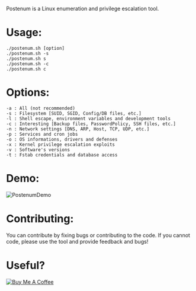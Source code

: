 Postenum is a Linux enumeration and privilege escalation tool.

# Usage:
    ./postenum.sh [option]
    ./postenum.sh -s
    ./postenum.sh s
    ./postenum.sh -c
    ./postenum.sh c

# Options:
    -a : All (not recommended)
    -s : Filesystem [SUID, SGID, Config/DB files, etc.]
    -l : Shell escape, environment variables and development tools
    -c : Interesting [Backup files, PasswordPolicy, SSH files, etc.]
    -n : Network settings [DNS, ARP, Host, TCP, UDP, etc.]
    -p : Services and cron jobs
    -o : OS informations, drivers and defenses
    -x : Kernel privilege escalation exploits
    -v : Software's versions
    -t : Fstab credentials and database access


# Demo:
![PostenumDemo](https://github.com/mbahadou/postenum/raw/master/demo.gif)

# Contributing:

You can contribute by fixing bugs or contributing to the code. If you cannot code, please use the tool and provide feedback and bugs!

# Useful?

<a href="https://www.buymeacoffee.com/burpman" rel="nofollow"><img src="https://camo.githubusercontent.com/031fc5a134cdca5ae3460822aba371e63f794233/68747470733a2f2f7777772e6275796d6561636f666665652e636f6d2f6173736574732f696d672f637573746f6d5f696d616765732f6f72616e67655f696d672e706e67" alt="Buy Me A Coffee" data-canonical-src="https://www.buymeacoffee.com/assets/img/custom_images/orange_img.png" style="max-width:100%;"></a>
